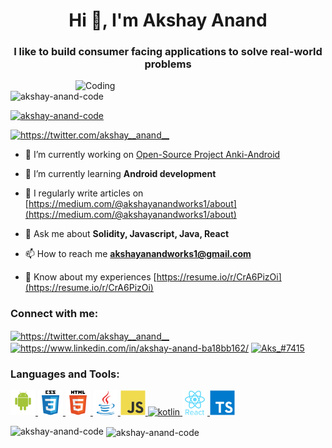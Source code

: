 <h1 align="center">Hi 👋, I'm Akshay Anand</h1>
<h3 align="center">I like to build consumer facing applications to solve real-world problems</h3>
<img align="right" alt="Coding" width="400" src="https://octomoosey.tumblr.com/post/167905522887/hudtech-gif-pack-4-hudtech-style-gifs-for-you-to">

<p align="left"> <img src="https://komarev.com/ghpvc/?username=akshay-anand-code&label=Profile%20views&color=0e75b6&style=flat" alt="akshay-anand-code" /> </p>

<p align="left"> <a href="https://github.com/ryo-ma/github-profile-trophy"><img src="https://github-profile-trophy.vercel.app/?username=akshay-anand-code" alt="akshay-anand-code" /></a> </p>

<p align="left"> <a href="https://twitter.com/https://twitter.com/akshay__anand__" target="blank"><img src="https://img.shields.io/twitter/follow/https://twitter.com/akshay__anand__?logo=twitter&style=for-the-badge" alt="https://twitter.com/akshay__anand__" /></a> </p>

- 🔭 I’m currently working on [Open-Source Project Anki-Android](https://github.com/ankidroid/Anki-Android)

- 🌱 I’m currently learning **Android development**

- 📝 I regularly write articles on [https://medium.com/@akshayanandworks1/about](https://medium.com/@akshayanandworks1/about)

- 💬 Ask me about **Solidity, Javascript, Java, React**

- 📫 How to reach me **akshayanandworks1@gmail.com**

- 📄 Know about my experiences [https://resume.io/r/CrA6PizOi](https://resume.io/r/CrA6PizOi)

<h3 align="left">Connect with me:</h3>
<p align="left">
<a href="https://twitter.com/https://twitter.com/akshay__anand__" target="blank"><img align="center" src="https://raw.githubusercontent.com/rahuldkjain/github-profile-readme-generator/master/src/images/icons/Social/twitter.svg" alt="https://twitter.com/akshay__anand__" height="30" width="40" /></a>
<a href="https://linkedin.com/in/https://www.linkedin.com/in/akshay-anand-ba18bb162/" target="blank"><img align="center" src="https://raw.githubusercontent.com/rahuldkjain/github-profile-readme-generator/master/src/images/icons/Social/linked-in-alt.svg" alt="https://www.linkedin.com/in/akshay-anand-ba18bb162/" height="30" width="40" /></a>
<a href="https://discord.gg/Aks_#7415" target="blank"><img align="center" src="https://raw.githubusercontent.com/rahuldkjain/github-profile-readme-generator/master/src/images/icons/Social/discord.svg" alt="Aks_#7415" height="30" width="40" /></a>
</p>

<h3 align="left">Languages and Tools:</h3>
<p align="left"> <a href="https://developer.android.com" target="_blank" rel="noreferrer"> <img src="https://raw.githubusercontent.com/devicons/devicon/master/icons/android/android-original-wordmark.svg" alt="android" width="40" height="40"/> </a> <a href="https://www.w3schools.com/css/" target="_blank" rel="noreferrer"> <img src="https://raw.githubusercontent.com/devicons/devicon/master/icons/css3/css3-original-wordmark.svg" alt="css3" width="40" height="40"/> </a> <a href="https://www.w3.org/html/" target="_blank" rel="noreferrer"> <img src="https://raw.githubusercontent.com/devicons/devicon/master/icons/html5/html5-original-wordmark.svg" alt="html5" width="40" height="40"/> </a> <a href="https://www.java.com" target="_blank" rel="noreferrer"> <img src="https://raw.githubusercontent.com/devicons/devicon/master/icons/java/java-original.svg" alt="java" width="40" height="40"/> </a> <a href="https://developer.mozilla.org/en-US/docs/Web/JavaScript" target="_blank" rel="noreferrer"> <img src="https://raw.githubusercontent.com/devicons/devicon/master/icons/javascript/javascript-original.svg" alt="javascript" width="40" height="40"/> </a> <a href="https://kotlinlang.org" target="_blank" rel="noreferrer"> <img src="https://www.vectorlogo.zone/logos/kotlinlang/kotlinlang-icon.svg" alt="kotlin" width="40" height="40"/> </a> <a href="https://reactjs.org/" target="_blank" rel="noreferrer"> <img src="https://raw.githubusercontent.com/devicons/devicon/master/icons/react/react-original-wordmark.svg" alt="react" width="40" height="40"/> </a> <a href="https://www.typescriptlang.org/" target="_blank" rel="noreferrer"> <img src="https://raw.githubusercontent.com/devicons/devicon/master/icons/typescript/typescript-original.svg" alt="typescript" width="40" height="40"/> </a> </p>

<p><img align="left" src="https://github-readme-stats.vercel.app/api/top-langs?username=akshay-anand-code&show_icons=true&locale=en&layout=compact" alt="akshay-anand-code" /></p>

<p>&nbsp;<img align="center" src="https://github-readme-stats.vercel.app/api?username=akshay-anand-code&show_icons=true&locale=en" alt="akshay-anand-code" /></p>
